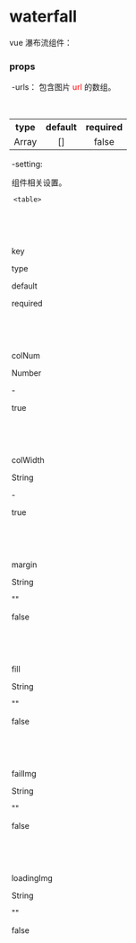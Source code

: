 # waterfall

vue 瀑布流组件：



### props

  ​	-urls：
  	   包含图片 <font color=red>url</font> 的数组。

  ​	<table>
  ​	  <tbody>
        <tr>
          <th>type</th>
          <th>default</th>
          <th>required</th>
        </tr>
        <tr>
          <td align=center>Array</td>
          <td align=center>[]</td>
          <td align=center>false</td>
        </tr>
    </tbody>
  	</table>

​	-setting: 

​	 组件相关设置。

  	 <table>

​		<tbody>

​			<tr>

​				<th>key</th>

​				<th>type</th>

​				<th>default</th>

​				<th>required</th>

​			</tr>

​			<tr>

​				<td>colNum</td>

​				<td>Number</td>

​				<td>-</td>

​				<td>true</td>

​			</tr>

​			<tr>

​				<td>colWidth</td>

​				<td>String</td>

​				<td>-</td>

​				<td>true</td>

​			</tr>

​			<tr>

​				<td>margin</td>

​				<td>String</td>

​				<td>""</td>

​				<td>false</td>

​			</tr>

​			<tr>

​				<td>fill</td>

​				<td>String</td>

​				<td>""</td>

​				<td>false</td>

​			</tr>

​			<tr>

​				<td>failImg</td>

​				<td>String</td>

​				<td>""</td>

​				<td>false</td>

​			</tr>

​			<tr>

​				<td>loadingImg</td>

​				<td>String</td>

​				<td>""</td>

​				<td>false</td>

​			</tr>

​	

​		</tbody>

​		

​	</table>
